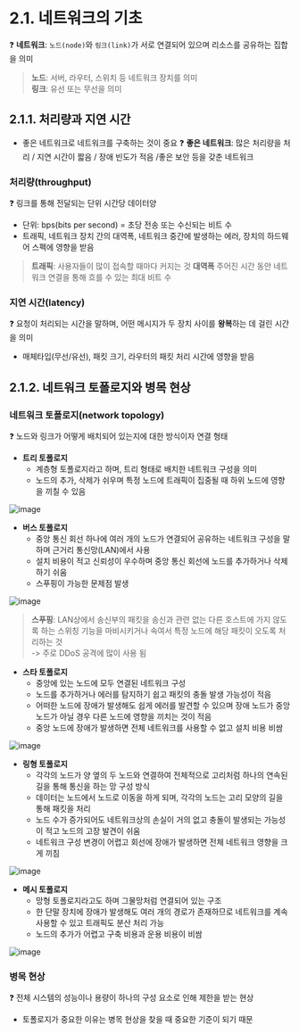 # 2.1. 네트워크의 기초

❓ **네트워크**: `노드(node)`와 `링크(link)`가 서로 연결되어 있으며 리소스를 공유하는 집합을 의미

> **노드**: 서버, 라우터, 스위치 등 네트워크 장치를 의미 <br>
> **링크**: 유선 또는 무선을 의미

## 2.1.1. 처리량과 지연 시간
- 좋은 네트워크로 네트워크를 구축하는 것이 중요
❓ **좋은 네트워크**: 많은 처리량을 처리 / 지연 시간이 짧음 / 장애 빈도가 적음 /좋은 보안 등을 갖춘 네트워크

### 처리량(throughput)
❓ 링크를 통해 전달되는 단위 시간당 데이터양
- 단위: bps(bits per second) = 초당 전송 또는 수신되는 비트 수
- 트래픽, 네트워크 장치 간의 대역폭, 네트워크 중간에 발생하는 에러, 장치의 하드웨어 스펙에 영향을 받음

> **트래픽**: 사용자들이 많이 접속할 때마다 커지는 것
> **대역폭** 주어진 시간 동안 네트워크 연결을 통해 흐를 수 있는 최대 비트 수

### 지연 시간(latency)
❓ 요청이 처리되는 시간을 말하며, 어떤 메시지가 두 장치 사이를 **왕복**하는 데 걸린 시간을 의미
- 매체타입(무선/유선), 패킷 크기, 라우터의 패킷 처리 시간에 영향을 받음

## 2.1.2. 네트워크 토폴로지와 병목 현상

### 네트워크 토폴로지(network topology)
❓ 노드와 링크가 어떻게 배치되어 있는지에 대한 방식이자 연결 형태

- **트리 토폴로지**
  - 계층형 토폴로지라고 하며, 트리 형태로 배치한 네트워크 구성을 의미
  - 노드의 추가, 삭제가 쉬우며 특정 노드에 트래픽이 집중될 때 하위 노드에 영향을 끼칠 수 있음

![image](https://user-images.githubusercontent.com/70474860/226165014-70541097-c7d9-4f2e-88e6-26cb121ad5ac.png)

- **버스 토폴로지**
  - 중앙 통신 회선 하나에 여러 개의 노드가 연결되어 공유하는 네트워크 구성을 말하며 근거리 통신망(LAN)에서 사용
  - 설치 비용이 적고 신뢰성이 우수하며 중앙 통신 회선에 노드를 추가하거나 삭제하기 쉬움
  - 스푸핑이 가능한 문제점 발생

![image](https://user-images.githubusercontent.com/70474860/226165031-6428ea15-fbdc-4222-babf-42d63a495dfd.png)

> **스푸핑**: LAN상에서 송신부의 패킷을 송신과 관련 없는 다른 호스트에 가지 않도록 하는 스위칭 기능을 마비시키거나 속여서 특정 노드에 해당 패킷이 오도록 처리하는 것 <br> -> 주로 DDoS 공격에 많이 사용 됨

- **스타 토폴로지**
  - 중앙에 있는 노드에 모두 연결된 네트워크 구성
  - 노드를 추가하거나 에러를 탐지하기 쉽고 패킷의 충돌 발생 가능성이 적음
  - 어떠한 노드에 장애가 발생해도 쉽게 에러를 발견할 수 있으며 장애 노드가 중앙 노드가 아닐 경우 다른 노드에 영향을 끼치는 것이 적음
  - 중앙 노드에 장애가 발생하면 전체 네트워크를 사용할 수 없고 설치 비용 비쌈

![image](https://user-images.githubusercontent.com/70474860/226165044-fc057baf-0506-4449-adde-617c00296ad7.png)

- **링형 토폴로지**
  - 각각의 노드가 양 옆의 두 노드와 연결하여 전체적으로 고리처럼 하나의 연속된 길을 통해 통신을 하는 망 구성 방식
  - 데이터는 노드에서 노드로 이동을 하게 되며, 각각의 노드는 고리 모양의 길을 통해 패킷을 처리
  - 노드 수가 증가되어도 네트워크상의 손실이 거의 없고 충돌이 발생되는 가능성이 적고 노드의 고장 발견이 쉬움
  - 네트워크 구성 변경이 어렵고 회선에 장애가 발생하면 전체 네트워크 영향을 크게 끼침

![image](https://user-images.githubusercontent.com/70474860/226165054-2eb6853a-5323-424c-8e72-46ab5863a32c.png)

- **메시 토폴로지**
  - 망형 토폴로지라고도 하며 그물망처럼 연결되어 있는 구조
  - 한 단말 장치에 장애가 발생해도 여러 개의 경로가 존재하므로 네트워크를 계속 사용할 수 있고 트래픽도 분산 처리 가능
  - 노드의 추가가 어렵고 구축 비용과 운용 비용이 비쌈

![image](https://user-images.githubusercontent.com/70474860/226165059-dfa1f809-d30c-4061-8217-cc0b03fce8d8.png)

### 병목 현상
❓ 전체 시스템의 성능이나 용량이 하나의 구성 요소로 인해 제한을 받는 현상
- 토폴로지가 중요한 이유는  병목 현상을 찾을 때 중요한 기준이 되기 때문
